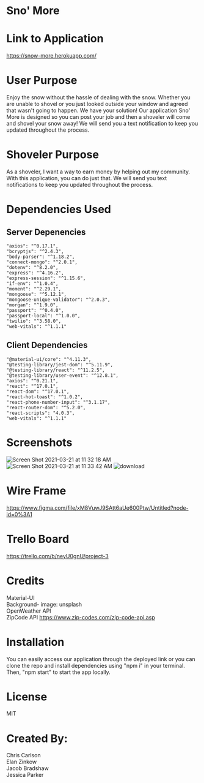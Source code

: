 # Sno' More

# Link to Application
https://snow-more.herokuapp.com/

# User Purpose
Enjoy the snow without the hassle of dealing with the snow. Whether you are unable to shovel or you just looked outside your window and agreed that wasn't going to happen. We have your solution! Our application Sno' More is designed so you can post your job and then a shoveler will come and shovel your snow away! We will send you a text notification to keep you updated throughout the process. 

# Shoveler Purpose
As a shoveler, I want a way to earn money by helping out my community. With this application, you can do just that. We will send you text notifications to keep you updated throughout the process. 



# Dependencies Used
## Server Depenencies
    "axios": "^0.17.1",
    "bcryptjs": "^2.4.3",
    "body-parser": "^1.18.2",
    "connect-mongo": "^2.0.1",
    "dotenv": "^8.2.0",
    "express": "^4.16.2",
    "express-session": "^1.15.6",
    "if-env": "^1.0.4",
    "moment": "^2.29.1",
    "mongoose": "^5.12.1",
    "mongoose-unique-validator": "^2.0.3",
    "morgan": "^1.9.0",
    "passport": "^0.4.0",
    "passport-local": "^1.0.0",
    "twilio": "^3.58.0",
    "web-vitals": "^1.1.1"
    
## Client Dependencies
    "@material-ui/core": "^4.11.3",
    "@testing-library/jest-dom": "^5.11.9",
    "@testing-library/react": "^11.2.5",
    "@testing-library/user-event": "^12.8.1",
    "axios": "^0.21.1",
    "react": "^17.0.1",
    "react-dom": "^17.0.1",
    "react-hot-toast": "^1.0.2",
    "react-phone-number-input": "^3.1.17",
    "react-router-dom": "^5.2.0",
    "react-scripts": "4.0.3",
    "web-vitals": "^1.1.1"

# Screenshots
![Screen Shot 2021-03-21 at 11 32 18 AM](https://user-images.githubusercontent.com/68556793/111912834-6a880480-8a39-11eb-9fcb-013122f60b59.png)
![Screen Shot 2021-03-21 at 11 33 42 AM](https://user-images.githubusercontent.com/68556793/111912835-6cea5e80-8a39-11eb-99d9-5e9fe344b7d3.png)
![download](https://user-images.githubusercontent.com/68556793/112066618-b370b380-8b34-11eb-87b0-4454e403aecc.png)

# Wire Frame
https://www.figma.com/file/xM8VuwJ9SAtt6aUe600Ptw/Untitled?node-id=0%3A1

# Trello Board
https://trello.com/b/neyU0gnU/project-3

# Credits
Material-UI <br>
Background- image: unsplash <br>
OpenWeather API <br>
ZipCode API https://www.zip-codes.com/zip-code-api.asp 

# Installation
You can easily access our application through the deployed link or you can clone the repo and install dependencies using "npm i" in your terminal. Then, "npm start" to start the app locally.

# License 
MIT

# Created By:
Chris Carlson <br>
Elan Zinkow <br>
Jacob Bradshaw <br>
Jessica Parker <br>
